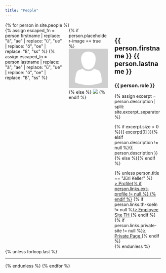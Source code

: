 ```yaml
---
title: "People"
---
```

<!--# People
{: .title}-->

<div>
    <!-- Iterating over all people in the collection -->
    {% for person in site.people %}
        <!-- Utilizing Bulma's column system. This div is a container for two columns, which contain a person's profile 
        picture (first column) and their personal info (second column). These are automatically set side to side with Bulma's 
        internal CSS-Rules (and are changed on mobile). -->
        <div class="person columns is-mobile" style="">
        <!-- Replacing some (todo: replace more) characters that are not allowed in filenames. This is so no errors are thrown
        when a person's profile picture is included by using the person's name -->
        {% assign escaped_fn = person.firstname | replace: "ä", "ae" | replace: "ü", "ue" | replace: "ö", "oe" | replace: "ß", "ss" %}
        {% assign escaped_ln = person.lastname | replace: "ä", "ae" | replace: "ü", "ue" | replace: "ö", "oe" | replace: "ß", "ss" %}
            <!-- First column. Narrow columns only take up as much space as their content needs -->
            <div class="column image is-narrow">
                {% if person.placeholder-image == true %}
                    <img class="image center-cropped profile overview round" src="../assets/images/people/placeholder.png"/>
                {% else %}
                    <!-- Inlcuding image by name -->
                    <img class="image center-cropped profile overview round" src="../assets/images/people/{{ escaped_ln | downcase }}_{{ escaped_fn | downcase }}.jpg"/>
                {% endif %}
            </div>
            <!-- Second column -->
            <div class="column personinfo content-spaced">
                <div class="name_desc">
                    <!--<h2 class="title is-5"><a href="{{ person.url }}">{{ person.firstname }} {{ person.lastname }}</a></h2>-->
                    <h2 class="title is-5">{{ person.firstname }} {{ person.lastname }}</h2>
                    <h3 class="subtitle">{{ person.role }}</h3>
                </div>
                <!-- Looking for the excerpt separator (see _config.yml) in this person's description. The description 
                needs to be assigned a excerpt separator if it is too long. By cutting the description off at the separator,
                only a certain amount of text will be shown in the people overview to prevent walls of text. -->
                {% assign excerpt = person.description | split: site.excerpt_separator %}
                <!-- If the separator has been found (size of result > 0), insert excerpt. Otherwise, insert person's description in full
                (if it exists) -->
                <p class="description overview to-hide">{% if excerpt.size > 0 %}{{ excerpt[0] }}{% elsif person.description != null %}{{ person.description }}{% else %}{% endif %}</p>
                {% unless person.title == "Jüri Keller" %}
                <div class="personlink">
                <!-- Open external links in a new tab (target="_blank") and set fitting icon -->
                    <a class="profile-link" href={% if person.links.ext-profile != null %}"{{ person.links.ext-profile }}" target="_blank" rel="noopener noreferrer"{% else %}"{{ person.url }}"{% endif %}>> Profile{% if person.links.ext-profile != null %} <i class="fas fa-external-link-alt"></i>{% endif %}</a> 
                    {% if person.links.th-koeln != null %}<a class="th-koeln-link" target="_blank" rel="noopener noreferrer" href="{{ person.links.th-koeln }}">> Employee Site TH <i class="fas fa-external-link-alt"></i></a>{% endif %}
                    {% if person.links.private-site != null %}<a class="private-link" target="_blank" rel="noopener noreferrer" href="{{ person.private-site }}">> Private Page <i class="fas fa-external-link-alt"></i></a>{% endif %}
                </div>
                {% endunless %}
            </div>
        </div>
        <!-- Horizontal rule (separating line) -->
        {% unless forloop.last %}
            <hr/>
        {% endunless %}
    {% endfor %}
</div>